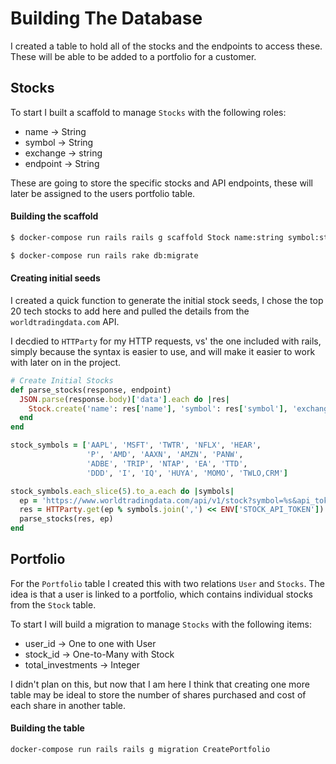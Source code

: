# Building The Database

I created a table to hold all of the stocks and the endpoints to access these. These will be able to be added to a portfolio for a customer.

## Stocks

To start I built a scaffold to manage `Stocks` with the following roles:

-   name -> String
-   symbol -> String
-   exchange -> string
-   endpoint -> String

These are going to store the specific stocks and API endpoints, these will later be assigned to the users portfolio table.

#### Building the scaffold

```bash
$ docker-compose run rails rails g scaffold Stock name:string symbol:string exchange:string endpoint:string

$ docker-compose run rails rake db:migrate
```

#### Creating initial seeds

I created a quick function to generate the initial stock seeds, I chose the top 20 tech stocks to add here and pulled the details from the `worldtradingdata.com` API.

I decdied to `HTTParty` for my HTTP requests, vs' the one included with rails, simply because the syntax is easier to use, and will make it easier to work with later on in the project.

```ruby
# Create Initial Stocks
def parse_stocks(response, endpoint)
  JSON.parse(response.body)['data'].each do |res|
    Stock.create('name': res['name'], 'symbol': res['symbol'], 'exchange': res['stock_exchange_short'], 'endpoint': endpoint % res['symbol'])
  end
end

stock_symbols = ['AAPL', 'MSFT', 'TWTR', 'NFLX', 'HEAR',
                 'P', 'AMD', 'AAXN', 'AMZN', 'PANW',
                 'ADBE', 'TRIP', 'NTAP', 'EA', 'TTD',
                 'DDD', 'I', 'IQ', 'HUYA', 'MOMO', 'TWLO,CRM']

stock_symbols.each_slice(5).to_a.each do |symbols|
  ep = 'https://www.worldtradingdata.com/api/v1/stock?symbol=%s&api_token='
  res = HTTParty.get(ep % symbols.join(',') << ENV['STOCK_API_TOKEN'])
  parse_stocks(res, ep)
end
```

## Portfolio

For the `Portfolio` table I created this with two relations `User` and `Stocks`. The idea is that a user is linked to a portfolio, which contains individual stocks from the `Stock` table.

To start I will build a migration to manage `Stocks` with the following items:

-   user_id -> One to one with User
-   stock_id -> One-to-Many with Stock
-   total_investments -> Integer

I didn't plan on this, but now that I am here I think that creating one more table may be ideal to store the number of shares purchased and cost of each share in another table.

#### Building the table

```bash
docker-compose run rails rails g migration CreatePortfolio
```
